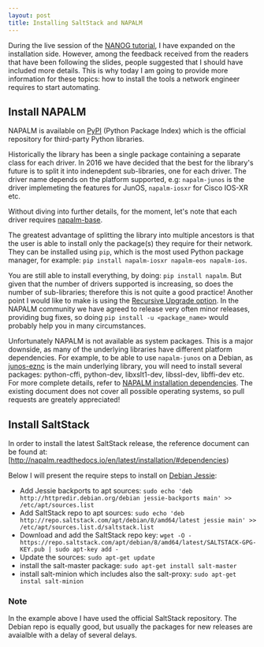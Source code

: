 ```yaml
---
layout: post
title: Installing SaltStack and NAPALM
---
```


During the live session of the [NANOG tutorial](https://mirceaulinic.net/2017-02-14-network-automation-tutorial/), I have expanded on the installation side. However, among the feedback received from the readers that have been following the slides, people suggested that I should have included more details. This is why today I am going to provide more information for these topics: how to install the tools a network engineer requires to start automating.

Install NAPALM
--------------

NAPALM is available on [PyPI](https://pypi.python.org/pypi) (Python Package Index) which is the official repository for third-party Python libraries.

Historically the library has been a single package containing a separate class for each driver.
In 2016 we have decided that the best for the library's future is to split it into indenepdent sub-libraries, one for each driver. The driver name depends on the platform supported, e.g: `napalm-junos` is the driver implemeting the features for JunOS, `napalm-iosxr` for Cisco IOS-XR etc.

Without diving into further details, for the moment, let's note that each driver requires [napalm-base](https://github.com/napalm-automation/napalm-base).

The greatest advantage of splitting the library into multiple ancestors is that the user is able to install only the package(s) they require for their network. They can be installed using `pip`, which is the most used Python package manager, for example: `pip install napalm-iosxr napalm-eos napalm-ios`.

You are still able to install everything, by doing: `pip install napalm`. But given that the number of drivers supported is increasing, so does the number of sub-libraries; therefore this is not quite a good practice!
Another point I would like to make is using the [Recursive Upgrade option](https://pip.pypa.io/en/stable/user_guide/#only-if-needed-recursive-upgrade). In the NAPALM community we have agreed to release very often minor releases, providing bug fixes, so doing `pip install -u <package_name>` would probably help you in many circumstances.

Unfortunately NAPALM is not available as system packages. This is a major downside, as many of the underlying libraries have different platform dependencies. For example, to be able to use `napalm-junos` on a Debian, as [junos-eznc](https://github.com/Juniper/py-junos-eznc) is the main underlying library, you will need to install several packages: python-cffi, python-dev, libxslt1-dev, libssl-dev, libffi-dev etc. For more complete details, refer to [NAPALM installation dependencies](http://napalm.readthedocs.io/en/latest/installation.html#dependencies). The existing document does not cover all possible operating systems, so pull requests are greately appreciated!

Install SaltStack
-----------------

In order to install the latest SaltStack release, the reference document can be found at: [http://napalm.readthedocs.io/en/latest/installation/#dependencies)

Below I will present the require steps to install on [Debian Jessie](https://docs.saltstack.com/en/latest/topics/installation/debian.html):

- Add Jessie backports to apt sources: `sudo echo 'deb http://httpredir.debian.org/debian jessie-backports main' >> /etc/apt/sources.list`
- Add SaltStack repo to apt sources: `sudo echo 'deb http://repo.saltstack.com/apt/debian/8/amd64/latest jessie main' >> /etc/apt/sources.list.d/saltstack.list`
- Download and add the SaltStack repo key: `wget -O - https://repo.saltstack.com/apt/debian/8/amd64/latest/SALTSTACK-GPG-KEY.pub | sudo apt-key add - `
- Update the sources: `sudo apt-get update`
- install the salt-master package: `sudo apt-get install salt-master`
- install salt-minion which includes also the salt-proxy: `sudo apt-get instal salt-minion`

### Note

In the example above I have used the official SaltStack repository. The Debian repo is equally good, but usually the packages for new releases are avaialble with a delay of several delays.
